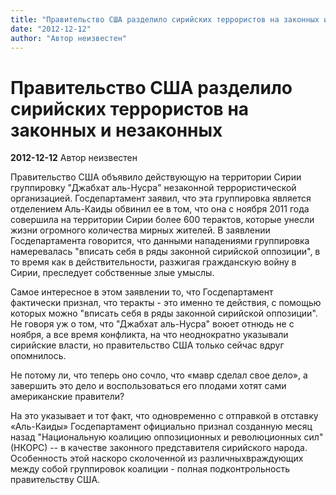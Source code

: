 ```yaml
---
title: "Правительство США разделило сирийских террористов на законных и незаконных"
date: "2012-12-12"
author: "Автор неизвестен"
---
```


# Правительство США разделило сирийских террористов на законных и незаконных

**2012-12-12** Автор неизвестен

Правительство США объявило действующую на территории Сирии группировку "Джабхат аль-Нусра" незаконной террористической организацией. Госдепартамент заявил, что эта группировка является отделением Аль-Каиды обвинил ее в том, что она с ноября 2011 года совершила на территории Сирии более 600 терактов, которые унесли жизни огромного количества мирных жителей. В заявлении Госдепартамента говорится, что данными нападениями группировка намеревалась "вписать себя в ряды законной сирийской оппозиции", в то время как в действительности, разжигая гражданскую войну в Сирии, преследует собственные злые умыслы.

Самое интересное в этом заявлении то, что Госдепартамент фактически признал, что теракты - это именно те действия, с помощью которых можно "вписать себя в ряды законной сирийской оппозиции". Не говоря уж о том, что "Джабхат аль-Нусра" воюет отнюдь не с ноября, а все время конфликта, на что неоднократно указывали сирийские власти, но правительство США только сейчас вдруг опомнилось.

Не потому ли, что теперь оно сочло, что «мавр сделал свое дело», а завершить это дело и воспользоваться его плодами хотят сами американские правители?

На это указывает и тот факт, что одновременно с отправкой в отставку «Аль-Каиды» Госдепартамент официально признал созданную месяц назад "Национальную коалицию оппозиционных и революционных сил" (НКОРС) -- в качестве законного представителя сирийского народа. Особенность этой наскоро сколоченной из различныхвраждующих между собой группировок коалиции - полная подконтрольность правительству США.